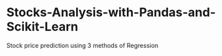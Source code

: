 # Stocks-Analysis-with-Pandas-and-Scikit-Learn
Stock price prediction using 3 methods of Regression
